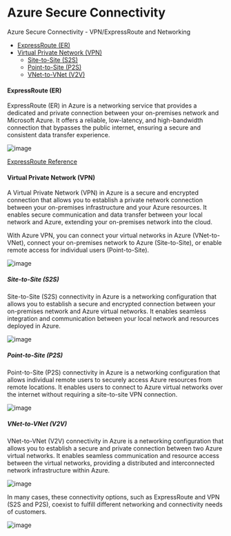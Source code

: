 # Azure Secure Connectivity
Azure Secure Connectivity - VPN/ExpressRoute and Networking

- [ExpressRoute (ER)](https://github.com/dcnsakthi/azsecureconnectivity/tree/main/README.md#expressroute-er)
- [Virtual Private Network (VPN)](https://github.com/dcnsakthi/azsecureconnectivity/tree/main/README.md#virtual-private-network-vpn)
    - [Site-to-Site (S2S)](https://github.com/dcnsakthi/azsecureconnectivity/tree/main/README.md#site-to-site-s2s)
    - [Point-to-Site (P2S)](https://github.com/dcnsakthi/azsecureconnectivity/tree/main/README.md#point-to-site-p2s)
    - [VNet-to-VNet (V2V)](https://github.com/dcnsakthi/azsecureconnectivity/tree/main/README.md#vnet-to-vnet-v2v)

#### ExpressRoute (ER)
ExpressRoute (ER) in Azure is a networking service that provides a dedicated and private connection between your on-premises network and Microsoft Azure. It offers a reliable, low-latency, and high-bandwidth connection that bypasses the public internet, ensuring a secure and consistent data transfer experience.

![image](https://github.com/dcnsakthi/azsecureconnectivity/assets/17950332/01360005-67fd-42bb-b86c-c19d64f8ade0)

[ExpressRoute Reference](https://learn.microsoft.com/en-us/azure/expressroute/expressroute-howto-circuit-portal-resource-manager)

#### Virtual Private Network (VPN)
A Virtual Private Network (VPN) in Azure is a secure and encrypted connection that allows you to establish a private network connection between your on-premises infrastructure and your Azure resources. It enables secure communication and data transfer between your local network and Azure, extending your on-premises network into the cloud.

With Azure VPN, you can connect your virtual networks in Azure (VNet-to-VNet), connect your on-premises network to Azure (Site-to-Site), or enable remote access for individual users (Point-to-Site).

![image](https://github.com/dcnsakthi/azsecureconnectivity/assets/17950332/ec272931-ed02-4443-96e8-52da0620a0ca)

##### Site-to-Site (S2S)
Site-to-Site (S2S) connectivity in Azure is a networking configuration that allows you to establish a secure and encrypted connection between your on-premises network and Azure virtual networks. It enables seamless integration and communication between your local network and resources deployed in Azure.

![image](https://github.com/dcnsakthi/azsecureconnectivity/assets/17950332/3aecb286-fc78-458e-828a-afe2656dbea9)


##### Point-to-Site (P2S)
Point-to-Site (P2S) connectivity in Azure is a networking configuration that allows individual remote users to securely access Azure resources from remote locations. It enables users to connect to Azure virtual networks over the internet without requiring a site-to-site VPN connection.

![image](https://github.com/dcnsakthi/azsecureconnectivity/assets/17950332/87232dca-4b23-4535-af6e-a73589938de3)

##### VNet-to-VNet (V2V)
VNet-to-VNet (V2V) connectivity in Azure is a networking configuration that allows you to establish a secure and private connection between two Azure virtual networks. It enables seamless communication and resource access between the virtual networks, providing a distributed and interconnected network infrastructure within Azure.

![image](https://github.com/dcnsakthi/azsecureconnectivity/assets/17950332/5de7c732-a2d5-4908-8a6d-0469b5f98993)


In many cases, these connectivity options, such as ExpressRoute and VPN (S2S and P2S), coexist to fulfill different networking and connectivity needs of customers.

![image](https://github.com/dcnsakthi/azsecureconnectivity/assets/17950332/719523ac-372e-4d76-b16e-e859cf2dd438)
